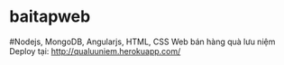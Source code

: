 # baitapweb
#Nodejs, MongoDB, Angularjs, HTML, CSS
Web bán hàng quà lưu niệm
Deploy tại: http://qualuuniem.herokuapp.com/

